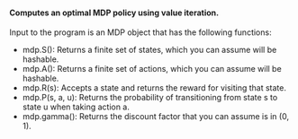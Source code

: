 #### Computes an optimal MDP policy using value iteration. ####

Input to the program is an MDP object that has the following functions: 
* mdp.S(): Returns a finite set of states, which you can assume will be hashable.
* mdp.A(): Returns a finite set of actions, which you can assume will be hashable.
* mdp.R(s): Accepts a state and returns the reward for visiting that state.
* mdp.P(s, a, u): Returns the probability of transitioning from state s to state u when taking action a.
* mdp.gamma(): Returns the discount factor that you can assume is in (0, 1).
